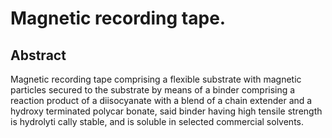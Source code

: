 # Magnetic recording tape.

## Abstract
Magnetic recording tape comprising a flexible substrate with magnetic particles secured to the substrate by means of a binder comprising a reaction product of a diisocyanate with a blend of a chain extender and a hydroxy terminated polycar bonate, said binder having high tensile strength is hydrolyti cally stable, and is soluble in selected commercial solvents.